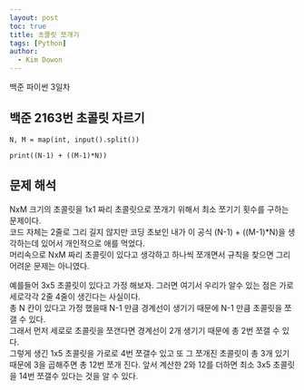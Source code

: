```yaml
---
layout: post
toc: true
title: 초콜릿 쪼개기
tags: [Python]
author:
  - Kim Dowon
---
```


백준 파이썬 3일차 

## 백준 2163번 초콜릿 자르기

```
N, M = map(int, input().split())

print((N-1) + ((M-1)*N))
```

## 문제 해석
NxM 크기의 초콜릿을 1x1 짜리 초콜릿으로 쪼개기 위해서 최소 쪼기기 횟수를 구하는 문제이다.   
코드 자체는 2줄로 그리 길지 않지만 
코딩 초보인 내가 이 공식 (N-1) + ((M-1)*N)을 생각하는데 있어서 개인적으로 애를 먹었다.   
머리속으로 NxM 짜리 초콜릿이 있다고 생각하고 하나씩 쪼개면서 규칙을 찾으면 그리 어려운 문제는 아니였다.
   
예를들어 3x5 초콜릿이 있다고 가정 해보자. 그러면 여기서 우리가 알수 있는 점은 가로 세로각각 2줄 4줄이 생긴다는 사실이다.   
총 N 칸이 있다고 가정 했을때 N-1 만큼 경계선이 생기기 때문에 N-1 만큼 초콜릿을 쪼갤 수 있다.   
그래서 먼저 세로로 초콜릿을 쪼갠다면 경계선이 2개 생기기 때문에 총 2번 쪼갤 수 있다.   
그렇게 생긴 1x5 초콜릿을 가로로 4번 쪼갤수 있고 또 그 쪼개진 초콜릿이 총 3개 있기 때문에 3을 곱해주면 총 12번 쪼개 진다.
앞서 계산한 2와 12를 더하면 최소 3x5 초콜릿을 14번 쪼갤수 있다는 것을 알 수 있다.
